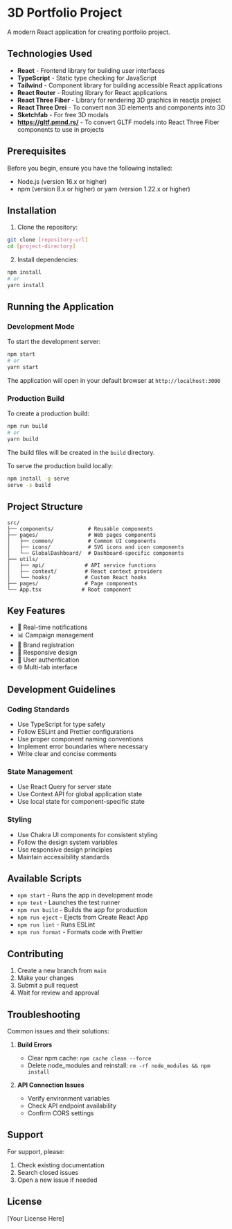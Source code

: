 # 3D Portfolio Project

A modern React application for creating portfolio project.

## Technologies Used

- **React** - Frontend library for building user interfaces
- **TypeScript** - Static type checking for JavaScript
- **Tailwind** - Component library for building accessible React applications
- **React Router** - Routing library for React applications
- **React Three Fiber** - Library for rendering 3D graphics in reactjs project
- **React Three Drei** - To convert non 3D elements and components into 3D
- **Sketchfab** - For free 3D modals
- **https://gltf.pmnd.rs/** - To convert GLTF models into React Three Fiber components to use in projects

## Prerequisites

Before you begin, ensure you have the following installed:
- Node.js (version 16.x or higher)
- npm (version 8.x or higher) or yarn (version 1.22.x or higher)

## Installation

1. Clone the repository:
```bash
git clone [repository-url]
cd [project-directory]
```

2. Install dependencies:
```bash
npm install
# or
yarn install
```

## Running the Application

### Development Mode

To start the development server:
```bash
npm start
# or
yarn start
```
The application will open in your default browser at `http://localhost:3000`

### Production Build

To create a production build:
```bash
npm run build
# or
yarn build
```

The build files will be created in the `build` directory.

To serve the production build locally:
```bash
npm install -g serve
serve -s build
```

## Project Structure

```
src/
├── components/           # Reusable components
├── pages/                # Web pages components
│   ├── common/           # Common UI components
│   ├── icons/            # SVG icons and icon components
│   └── GlobalDashboard/  # Dashboard-specific components
├── utils/
│   ├── api/             # API service functions
│   ├── context/         # React context providers
│   └── hooks/           # Custom React hooks
├── pages/               # Page components
└── App.tsx             # Root component
```

## Key Features

- 🔔 Real-time notifications
- 📊 Campaign management
- 🏢 Brand registration
- 📱 Responsive design
- 🔐 User authentication
- 🌐 Multi-tab interface

## Development Guidelines

### Coding Standards

- Use TypeScript for type safety
- Follow ESLint and Prettier configurations
- Use proper component naming conventions
- Implement error boundaries where necessary
- Write clear and concise comments

### State Management

- Use React Query for server state
- Use Context API for global application state
- Use local state for component-specific state

### Styling

- Use Chakra UI components for consistent styling
- Follow the design system variables
- Use responsive design principles
- Maintain accessibility standards

## Available Scripts

- `npm start` - Runs the app in development mode
- `npm test` - Launches the test runner
- `npm run build` - Builds the app for production
- `npm run eject` - Ejects from Create React App
- `npm run lint` - Runs ESLint
- `npm run format` - Formats code with Prettier

## Contributing

1. Create a new branch from `main`
2. Make your changes
3. Submit a pull request
4. Wait for review and approval

## Troubleshooting

Common issues and their solutions:

1. **Build Errors**
   - Clear npm cache: `npm cache clean --force`
   - Delete node_modules and reinstall: `rm -rf node_modules && npm install`

2. **API Connection Issues**
   - Verify environment variables
   - Check API endpoint availability
   - Confirm CORS settings

## Support

For support, please:
1. Check existing documentation
2. Search closed issues
3. Open a new issue if needed

## License

[Your License Here]